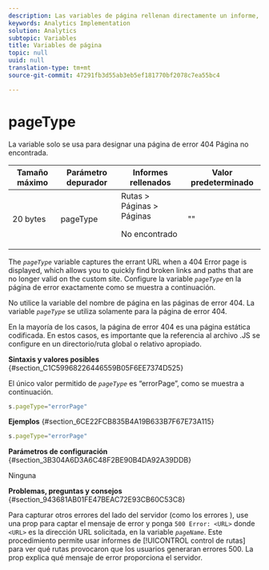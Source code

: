 ```yaml
---
description: Las variables de página rellenan directamente un informe, como pageName, Props de lista, Variables de lista, etc.
keywords: Analytics Implementation
solution: Analytics
subtopic: Variables
title: Variables de página
topic: null
uuid: null
translation-type: tm+mt
source-git-commit: 47291fb3d55ab3eb5ef181770bf2078c7ea55bc4

---
```



# pageType

La variable solo se usa para designar una página de error 404 Página no encontrada.


<!-- 

pageType.xml

 -->

<table id="table_0492B136E9D14070A6CA49ED534BCA4C"> 
 <thead> 
  <tr> 
   <th class="entry"> Tamaño máximo </th> 
   <th class="entry"> Parámetro depurador </th> 
   <th class="entry"> Informes rellenados </th> 
   <th class="entry"> Valor predeterminado </th> 
  </tr> 
 </thead>
 <tbody> 
  <tr> 
   <td> 20 bytes </td> 
   <td> pageType </td> 
   <td> Rutas &gt; Páginas &gt; Páginas <p>No encontrado </p> </td> 
   <td> "" </td> 
  </tr> 
 </tbody> 
</table>

The *`pageType`* variable captures the errant URL when a 404 Error page is displayed, which allows you to quickly find broken links and paths that are no longer valid on the custom site. Configure la variable *`pageType`* en la página de error exactamente como se muestra a continuación.

No utilice la variable del nombre de página en las páginas de error 404. La variable *`pageType`* se utiliza solamente para la página de error 404.

En la mayoría de los casos, la página de error 404 es una página estática codificada. En estos casos, es importante que la referencia al archivo .JS se configure en un directorio/ruta global o relativo apropiado.

**Sintaxis y valores posibles** {#section_C1C59968226446559B05F6EE7374D525}

El único valor permitido de *`pageType`* es “errorPage”, como se muestra a continuación.

```js
s.pageType="errorPage"
```

**Ejemplos** {#section_6CE22FCB835B4A19B633B7F67E73A115}

```js
s.pageType="errorPage"
```

**Parámetros de configuración** {#section_3B304A6D3A6C48F2BE90B4DA92A39DDB}

Ninguna

**Problemas, preguntas y consejos** {#section_943681AB01FE47BEAC72E93CB60C53C8}

Para capturar otros errores del lado del servidor (como los errores ), use una prop para captar el mensaje de error y ponga `500 Error: <URL>` donde `<URL>` es la dirección URL solicitada, en la variable *`pageName`*. Este procedimiento permite usar informes de [!UICONTROL control de rutas] para ver qué rutas provocaron que los usuarios generaran errores 500. La prop explica qué mensaje de error proporciona el servidor.

